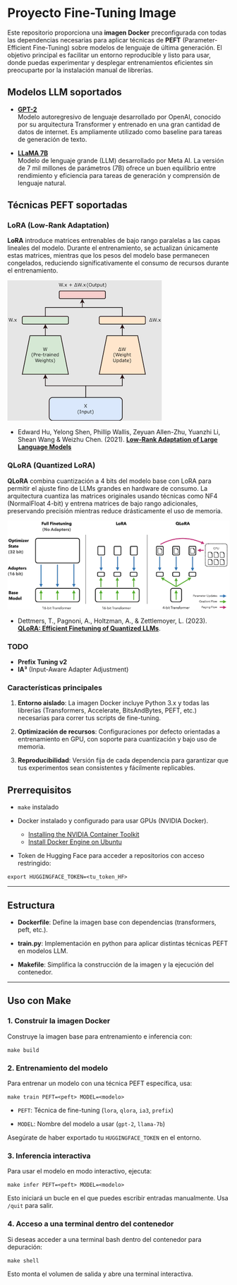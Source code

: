 # **Proyecto Fine-Tuning Image**

Este repositorio proporciona una **imagen Docker** preconfigurada con todas las dependencias necesarias para aplicar técnicas de **PEFT** (Parameter-Efficient Fine-Tuning) sobre modelos de lenguaje de última generación. El objetivo principal es facilitar un entorno reproducible y listo para usar, donde puedas experimentar y desplegar entrenamientos eficientes sin preocuparte por la instalación manual de librerías.

## Modelos LLM soportados

- **[GPT-2](https://huggingface.co/gpt2)**  
  Modelo autoregresivo de lenguaje desarrollado por OpenAI, conocido por su arquitectura Transformer y entrenado en una gran cantidad de datos de internet. Es ampliamente utilizado como baseline para tareas de generación de texto.

- **[LLaMA 7B](https://huggingface.co/meta-llama/Llama-2-7b-hf)**  
  Modelo de lenguaje grande (LLM) desarrollado por Meta AI. La versión de 7 mil millones de parámetros (7B) ofrece un buen equilibrio entre rendimiento y eficiencia para tareas de generación y comprensión de lenguaje natural.


## Técnicas PEFT soportadas
### **LoRA** (Low-Rank Adaptation)

**LoRA** introduce matrices entrenables de bajo rango paralelas a las capas lineales del modelo.
Durante el entrenamiento, se actualizan únicamente estas matrices, mientras que los pesos del modelo base
permanecen congelados, reduciendo significativamente el consumo de recursos durante el entrenamiento.

![image](docs/img/lora_figure.png)
- Edward Hu, Yelong Shen, Phillip Wallis, Zeyuan Allen-Zhu, Yuanzhi Li, Shean Wang & Weizhu Chen. (2021).
  [**Low-Rank Adaptation of Large Language Models**](https://arxiv.org/abs/2106.09685)

### **QLoRA** (Quantized LoRA)
**QLoRA** combina cuantización a 4 bits del modelo base con LoRA para permitir el ajuste fino de LLMs grandes
en hardware de consumo. La arquitectura cuantiza las matrices originales usando técnicas como NF4 (NormalFloat 4-bit)
y entrena matrices de bajo rango adicionales, preservando precisión mientras reduce drásticamente
el uso de memoria.

![image](docs/img/qlora_figure.png)

- Dettmers, T., Pagnoni, A., Holtzman, A., & Zettlemoyer, L. (2023). [**QLoRA: Efficient Finetuning of Quantized LLMs**](https://arxiv.org/abs/2305.14314).

### TODO
- **Prefix Tuning v2**  
- **IA³** (Input-Aware Adapter Adjustment)

### Características principales

1. **Entorno aislado**: La imagen Docker incluye Python 3.x y todas las librerías (Transformers, Accelerate, BitsAndBytes, PEFT, etc.) necesarias para correr tus scripts de fine-tuning.

2. **Optimización de recursos**: Configuraciones por defecto orientadas a entrenamiento en GPU, con soporte para cuantización y bajo uso de memoria.

3. **Reproducibilidad**: Versión fija de cada dependencia para garantizar que tus experimentos sean consistentes y fácilmente replicables.

## **Prerrequisitos**
* `make` instalado
* Docker instalado y configurado para usar GPUs (NVIDIA Docker).
    * [Installing the NVIDIA Container Toolkit](https://docs.nvidia.com/datacenter/cloud-native/container-toolkit/latest/install-guide.html)
    * [Install Docker Engine on Ubuntu](https://docs.docker.com/engine/install/ubuntu/)


* Token de Hugging Face para acceder a repositorios con acceso restringido:

```
export HUGGINGFACE_TOKEN=<tu_token_HF>
```

---

## **Estructura**

* **Dockerfile**: Define la imagen base con dependencias (transformers, peft, etc.).

* **train.py**: Implementación en python para aplicar distintas técnicas PEFT en modelos LLM.

* **Makefile**: Simplifica la construcción de la imagen y la ejecución del contenedor.

---

## **Uso con Make**

### **1\. Construir la imagen Docker**

Construye la imagen base para entrenamiento e inferencia con:

```
make build
```

### **2\. Entrenamiento del modelo**

Para entrenar un modelo con una técnica PEFT específica, usa:

```
make train PEFT=<peft> MODEL=<modelo>
```

* `PEFT`: Técnica de fine-tuning (`lora`, `qlora`, `ia3`, `prefix`)

* `MODEL`: Nombre del modelo a usar (`gpt-2`, `llama-7b`)

Asegúrate de haber exportado tu `HUGGINGFACE_TOKEN` en el entorno.

### **3\. Inferencia interactiva**

Para usar el modelo en modo interactivo, ejecuta:

```
make infer PEFT=<peft> MODEL=<modelo>
```

Esto iniciará un bucle en el que puedes escribir entradas manualmente. Usa `/quit` para salir.

### **4\. Acceso a una terminal dentro del contenedor**

Si deseas acceder a una terminal bash dentro del contenedor para depuración:

```
make shell
```

Esto monta el volumen de salida y abre una terminal interactiva.
